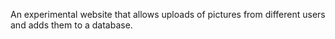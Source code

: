 An experimental website that allows uploads of pictures from different users and adds them to a database.
